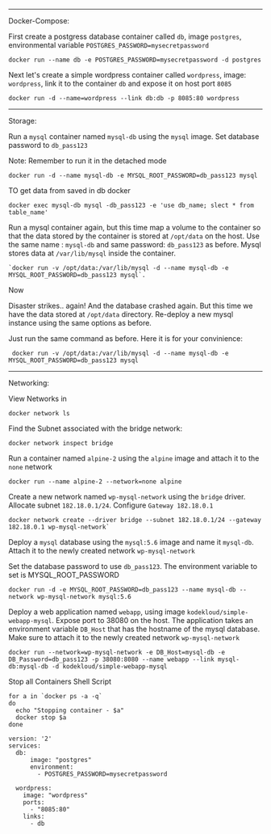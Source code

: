 
---
Docker-Compose:

First create a postgress database container called `db`, image `postgres`, environmental variable `POSTGRES_PASSWORD=mysecretpassword`

```
docker run --name db -e POSTGRES_PASSWORD=mysecretpassword -d postgres
```


Next let's create a simple wordpress container called `wordpress`, image: `wordpress`, link it to the container `db` and expose it on host port `8085`
```
docker run -d --name=wordpress --link db:db -p 8085:80 wordpress
```
---

Storage: 


Run a  `mysql`  container named  `mysql-db`  using the  `mysql`  image. Set database password to  `db_pass123`

Note: Remember to run it in the detached mode
```
docker run -d --name mysql-db -e MYSQL_ROOT_PASSWORD=db_pass123 mysql
```
TO get data from saved in db  docker

```
docker exec mysql-db mysql -db_pass123 -e 'use db_name; slect * from table_name'
````



Run a mysql container again, but this time map a volume to the container so that the data stored by the container is stored at  `/opt/data`  on the host. Use the same name :  `mysql-db`  and same password:  `db_pass123`  as before. Mysql stores data at  `/var/lib/mysql`  inside the container.



```
`docker run -v /opt/data:/var/lib/mysql -d --name mysql-db -e MYSQL_ROOT_PASSWORD=db_pass123 mysql`.
```
Now

Disaster strikes.. again! And the database crashed again. But this time we have the data stored at  `/opt/data`  directory. Re-deploy a new mysql instance using the same options as before.

Just run the same command as before. Here it is for your convinience: 
```
 docker run -v /opt/data:/var/lib/mysql -d --name mysql-db -e MYSQL_ROOT_PASSWORD=db_pass123 mysql
 ```
---
Networking:

View Networks in 

```docker network ls```

Find the Subnet associated with the bridge network: 

```
docker network inspect bridge
```

Run a container named `alpine-2` using the `alpine` image and attach it to the `none` network

```
docker run --name alpine-2 --network=none alpine
```

Create a new network named `wp-mysql-network` using the `bridge` driver. Allocate subnet `182.18.0.1/24`. Configure `Gateway 182.18.0.1`




```
docker network create --driver bridge --subnet 182.18.0.1/24 --gateway 182.18.0.1 wp-mysql-network`
```


Deploy a  `mysql`  database using the  `mysql:5.6`  image and name it  `mysql-db`. Attach it to the newly created network  `wp-mysql-network`

Set the database password to use  `db_pass123`. The environment variable to set is  MYSQL_ROOT_PASSWORD


```
docker run -d -e MYSQL_ROOT_PASSWORD=db_pass123 --name mysql-db --network wp-mysql-network mysql:5.6
```


Deploy a web application named `webapp`, using image `kodekloud/simple-webapp-mysql`. Expose port to 38080 on the host. The application takes an environment variable `DB_Host` that has the hostname of the mysql database. Make sure to attach it to the newly created network `wp-mysql-network`


```
docker run --network=wp-mysql-network -e DB_Host=mysql-db -e DB_Password=db_pass123 -p 38080:8080 --name webapp --link mysql-db:mysql-db -d kodekloud/simple-webapp-mysql
```


Stop all Containers Shell Script
 
```
for a in `docker ps -a -q`
do
  echo "Stopping container - $a"
  docker stop $a
done
```





```
version: '2'
services:
  db:
      image: "postgres"
      environment:
        - POSTGRES_PASSWORD=mysecretpassword

  wordpress:
    image: "wordpress"
    ports:
      - "8085:80"
    links:
      - db

```

```

```
<!--stackedit_data:
eyJoaXN0b3J5IjpbODAwMDc5ODM3LDkxODI2MV19
-->